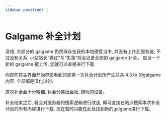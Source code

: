 ```yaml
---
sidebar_position: 1
---
```


# Galgame 补全计划

没错, 大部分的 galgame 仍然保存在我的本地硬盘当中, 并没有上传到服务器, 不过没有关系, 小站站长“真红”与“失落”将会记录全部的 galgame 补全。
每当一个新的 galgame 被上传, 您就可以直接进行下载.

你现在在主界面开始界面看到的是第一次补全计划所产生总共 4.3 tb 的galgame内容. 全部都是汉化过的.

这次补全会十分精细, 将会分类出会社, 游玩的设备。

补全结束之后, 将会对服务器的搜索逻辑进行改造, 即可直接在站点搜索本次补全计划的所有内容进行下载, 现在暂时只能在此处找到新的galgame进行下载。

